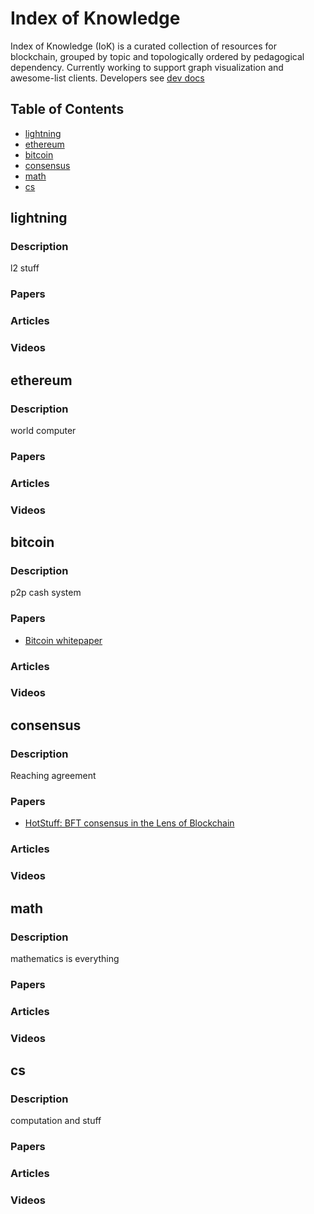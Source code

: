 # Index of Knowledge

Index of Knowledge (IoK) is a curated collection of resources for blockchain, grouped by topic and topologically ordered by pedagogical dependency. Currently working to support graph visualization and awesome-list clients. Developers see [dev docs](./DEV.md)

## Table of Contents

* [lightning](#lightning)
* [ethereum](#ethereum)
* [bitcoin](#bitcoin)
* [consensus](#consensus)
* [math](#math)
* [cs](#cs)

## lightning

### Description

l2 stuff

### Papers

### Articles

### Videos

## ethereum

### Description

world computer

### Papers

### Articles

### Videos

## bitcoin

### Description

p2p cash system

### Papers

* [Bitcoin whitepaper](https://bitcoin.org/bitcoin.pdf)

### Articles

### Videos

## consensus

### Description

Reaching agreement

### Papers

* [HotStuff: BFT consensus in the Lens of Blockchain](https://arxiv.org/pdf/1803.05069.pdf)

### Articles

### Videos

## math

### Description

mathematics is everything

### Papers

### Articles

### Videos

## cs

### Description

computation and stuff

### Papers

### Articles

### Videos

